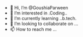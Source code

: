- 👋 Hi, I’m @GoushiaParween
- 👀 I’m interested in .Coding..
- 🌱 I’m currently learning ..b.tech.
- 💞️ I’m looking to collaborate on ...
- 📫 How to reach me ...

<!---
GoushiaParween/GoushiaParween is a ✨ special ✨ repository because its `README.md` (this file) appears on your GitHub profile.
You can click the Preview link to take a look at your changes.
--->
